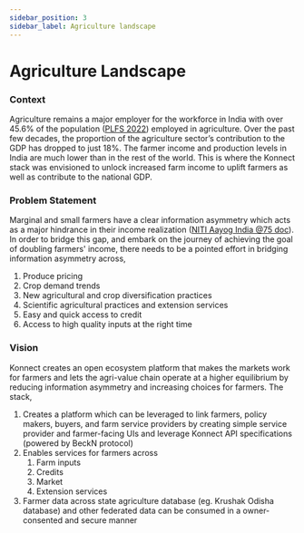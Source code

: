 ```yaml
---
sidebar_position: 3
sidebar_label: Agriculture landscape
---
```


# Agriculture Landscape

### Context

Agriculture remains a major employer for the workforce in India with over 45.6% of the population ([PLFS 2022](https://www.niti.gov.in/sites/default/files/2022-04/Discussion_Paper_on_Workforce_05042022.pdf)) employed in agriculture. Over the past few decades, the proportion of the agriculture sector’s contribution to the GDP has dropped to just 18%. The farmer income and production levels in India are much lower than in the rest of the world. This is where the Konnect stack was envisioned to unlock increased farm income to uplift farmers as well as contribute to the national GDP.

### Problem Statement

Marginal and small farmers have a clear information asymmetry which acts as a major hindrance in their income realization ([NITI Aayog India @75 doc](https://www.niti.gov.in/sites/default/files/2019-01/Strategy_for_New_India_2.pdf)). In order to bridge this gap, and embark on the journey of achieving the goal of doubling farmers' income, there needs to be a pointed effort in bridging information asymmetry across,
1. Produce pricing
2. Crop demand trends
3. New agricultural and crop diversification practices
4. Scientific agricultural practices and extension services
5. Easy and quick access to credit
6. Access to high quality inputs at the right time

### Vision

Konnect creates an open ecosystem platform that makes the markets work for farmers and lets the agri-value chain operate at a higher equilibrium by reducing information asymmetry and increasing choices for farmers. The stack,
1. Creates a platform which can be leveraged to link farmers, policy makers, buyers, and farm service providers by creating simple service provider and farmer-facing UIs and leverage Konnect API specifications (powered by BeckN protocol)
2. Enables services for farmers across
    1. Farm inputs
    1. Credits
    1. Market
    1. Extension services
3. Farmer data across state agriculture database (eg. Krushak Odisha database) and other federated data can be consumed in a owner-consented and secure manner
